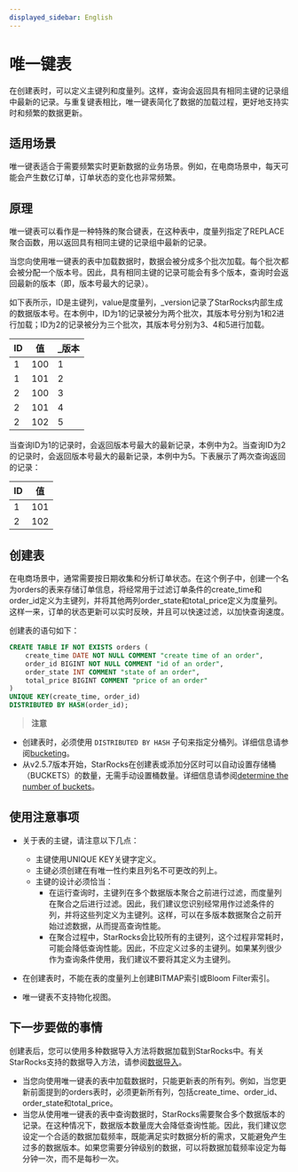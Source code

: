 ```yaml
---
displayed_sidebar: English
---
```


# 唯一键表

在创建表时，可以定义主键列和度量列。这样，查询会返回具有相同主键的记录组中最新的记录。与重复键表相比，唯一键表简化了数据的加载过程，更好地支持实时和频繁的数据更新。

## 适用场景

唯一键表适合于需要频繁实时更新数据的业务场景。例如，在电商场景中，每天可能会产生数亿订单，订单状态的变化也非常频繁。

## 原理

唯一键表可以看作是一种特殊的聚合键表，在这种表中，度量列指定了REPLACE聚合函数，用以返回具有相同主键的记录组中最新的记录。

当您向使用唯一键表的表中加载数据时，数据会被分成多个批次加载。每个批次都会被分配一个版本号。因此，具有相同主键的记录可能会有多个版本，查询时会返回最新的版本（即，版本号最大的记录）。

如下表所示，ID是主键列，value是度量列，_version记录了StarRocks内部生成的数据版本号。在本例中，ID为1的记录被分为两个批次，其版本号分别为1和2进行加载；ID为2的记录被分为三个批次，其版本号分别为3、4和5进行加载。

|ID|值|_版本|
|---|---|---|
|1|100|1|
|1|101|2|
|2|100|3|
|2|101|4|
|2|102|5|

当查询ID为1的记录时，会返回版本号最大的最新记录，本例中为2。当查询ID为2的记录时，会返回版本号最大的最新记录，本例中为5。下表展示了两次查询返回的记录：

|ID|值|
|---|---|
|1|101|
|2|102|

## 创建表

在电商场景中，通常需要按日期收集和分析订单状态。在这个例子中，创建一个名为orders的表来存储订单信息，将经常用于过滤订单条件的create_time和order_id定义为主键列，并将其他两列order_state和total_price定义为度量列。这样一来，订单的状态更新可以实时反映，并且可以快速过滤，以加快查询速度。

创建表的语句如下：

```SQL
CREATE TABLE IF NOT EXISTS orders (
    create_time DATE NOT NULL COMMENT "create time of an order",
    order_id BIGINT NOT NULL COMMENT "id of an order",
    order_state INT COMMENT "state of an order",
    total_price BIGINT COMMENT "price of an order"
)
UNIQUE KEY(create_time, order_id)
DISTRIBUTED BY HASH(order_id);
```

> **注意**
- 创建表时，必须使用 `DISTRIBUTED BY HASH` 子句来指定分桶列。详细信息请参阅[bucketing](../Data_distribution.md#design-partitioning-and-bucketing-rules)。
- 从v2.5.7版本开始，StarRocks在创建表或添加分区时可以自动设置存储桶（BUCKETS）的数量，无需手动设置桶数量。详细信息请参阅[determine the number of buckets](../Data_distribution.md#determine-the-number-of-buckets)。

## 使用注意事项

- 关于表的主键，请注意以下几点：

  - 主键使用UNIQUE KEY关键字定义。
  - 主键必须创建在有唯一性约束且列名不可更改的列上。
  - 主键的设计必须恰当：
    - 在运行查询时，主键列在多个数据版本聚合之前进行过滤，而度量列在聚合之后进行过滤。因此，我们建议您识别经常用作过滤条件的列，并将这些列定义为主键列。这样，可以在多版本数据聚合之前开始过滤数据，从而提高查询性能。
    - 在聚合过程中，StarRocks会比较所有的主键列，这个过程非常耗时，可能会降低查询性能。因此，不应定义过多的主键列。如果某列很少作为查询条件使用，我们建议不要将其定义为主键列。

- 在创建表时，不能在表的度量列上创建BITMAP索引或Bloom Filter索引。

- 唯一键表不支持物化视图。

## 下一步要做的事情

创建表后，您可以使用多种数据导入方法将数据加载到StarRocks中。有关StarRocks支持的数据导入方法，请参阅[数据导入](../../loading/Loading_intro.md)。

- 当您向使用唯一键表的表中加载数据时，只能更新表的所有列。例如，当您更新前面提到的orders表时，必须更新所有列，包括create_time、order_id、order_state和total_price。
- 当您从使用唯一键表的表中查询数据时，StarRocks需要聚合多个数据版本的记录。在这种情况下，数据版本数量庞大会降低查询性能。因此，我们建议您设定一个合适的数据加载频率，既能满足实时数据分析的需求，又能避免产生过多的数据版本。如果您需要分钟级别的数据，可以将数据加载频率设定为每分钟一次，而不是每秒一次。
